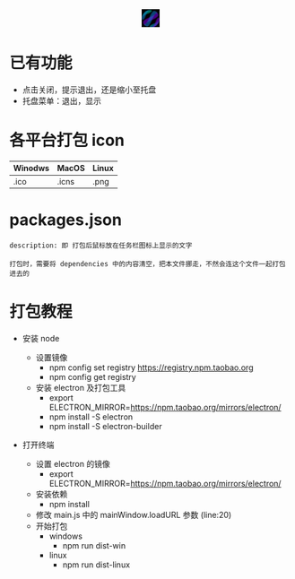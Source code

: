 <div align='center'>
    <img src='./Community/favicon.png' width="32px">
</div>

# 已有功能
- 点击关闭，提示退出，还是缩小至托盘
- 托盘菜单：退出，显示


# 各平台打包 icon 

| Winodws     | MacOS       | Linux     |
| ----------- | ----------- | --------- |
| .ico        | .icns       |.png       |

# packages.json
```
description: 即 打包后鼠标放在任务栏图标上显示的文字

打包时，需要将 dependencies 中的内容清空，把本文件挪走，不然会连这个文件一起打包进去的
```

# 打包教程
- 安装 node
  - 设置镜像
    - npm config set registry https://registry.npm.taobao.org
    - npm config get registry
  - 安装 electron 及打包工具
    - export ELECTRON_MIRROR=https://npm.taobao.org/mirrors/electron/
    - npm install -S electron
    - npm install -S electron-builder
  
- 打开终端
    - 设置 electron 的镜像
        - export ELECTRON_MIRROR=https://npm.taobao.org/mirrors/electron/
    - 安装依赖
        - npm install
    - 修改 main.js 中的 mainWindow.loadURL 参数 (line:20)
    - 开始打包
        - windows
            - npm run dist-win
        - linux
            - npm run dist-linux
